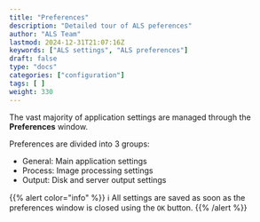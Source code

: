 ```yaml
---
title: "Preferences"
description: "Detailed tour of ALS peferences"
author: "ALS Team"
lastmod: 2024-12-31T21:07:16Z
keywords: ["ALS settings", "ALS preferences"]
draft: false
type: "docs"
categories: ["configuration"]
tags: [ ]
weight: 330
---
```


The vast majority of application settings are managed through the **Preferences** window.

Preferences are divided into 3 groups:

- General: Main application settings
- Process: Image processing settings
- Output: Disk and server output settings

{{% alert color="info" %}}
ℹ️ All settings are saved as soon as the preferences window is closed using the `OK` button.
{{% /alert %}}